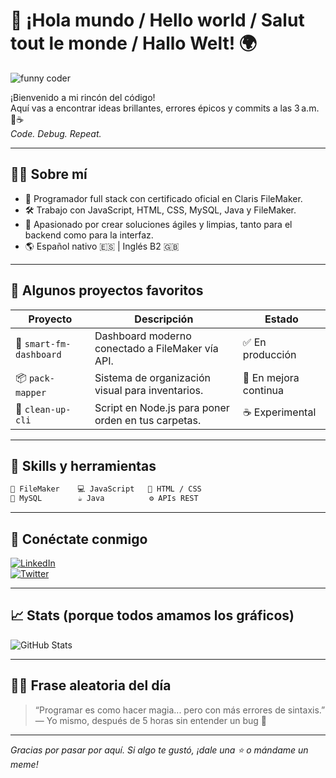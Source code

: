 # 🎉 ¡Hola mundo / Hello world / Salut tout le monde / Hallo Welt! 🌍

![funny coder](https://media.giphy.com/media/13HgwGsXF0aiGY/giphy.gif)

¡Bienvenido a mi rincón del código!  
Aquí vas a encontrar ideas brillantes, errores épicos y commits a las 3 a.m. 🌙☕  
*Code. Debug. Repeat.*

---

## 👨‍💻 Sobre mí

- 🧠 Programador full stack con certificado oficial en Claris FileMaker.
- 🛠 Trabajo con JavaScript, HTML, CSS, MySQL, Java y FileMaker.
- 🧪 Apasionado por crear soluciones ágiles y limpias, tanto para el backend como para la interfaz.
- 🌎 Español nativo 🇪🇸 | Inglés B2 🇬🇧

---

## 📂 Algunos proyectos favoritos

| Proyecto              | Descripción                                              | Estado       |
|-----------------------|----------------------------------------------------------|--------------|
| 🧠 `smart-fm-dashboard` | Dashboard moderno conectado a FileMaker vía API.       | ✅ En producción |
| 📦 `pack-mapper`       | Sistema de organización visual para inventarios.        | 🚧 En mejora continua |
| 🧼 `clean-up-cli`       | Script en Node.js para poner orden en tus carpetas.     | ☕ Experimental |

---

## 🧩 Skills y herramientas

```txt
💾 FileMaker    💻 JavaScript   🎨 HTML / CSS
🐬 MySQL        ☕ Java          ⚙️ APIs REST
```

---

## 🔗 Conéctate conmigo

[![LinkedIn](https://img.shields.io/badge/LinkedIn-blue?style=flat&logo=linkedin&logoColor=white)](https://www.linkedin.com/in/alitago)  
[![Twitter](https://img.shields.io/badge/X-black?style=flat&logo=twitter&logoColor=white)](https://x.com/alitago)

---
## 📈 Stats (porque todos amamos los gráficos)

![GitHub Stats](https://github-readme-stats.vercel.app/api?username=alitfal&show_icons=true&theme=radical&count_private=true&title_color=ff0067&text_color=9f9f9f&icon_color=ff0067&bg_color=222222)

---

## 🧙‍♂️ Frase aleatoria del día

> “Programar es como hacer magia... pero con más errores de sintaxis.”  
> — Yo mismo, después de 5 horas sin entender un bug 🐛

---

_Gracias por pasar por aquí. Si algo te gustó, ¡dale una ⭐ o mándame un meme!_
